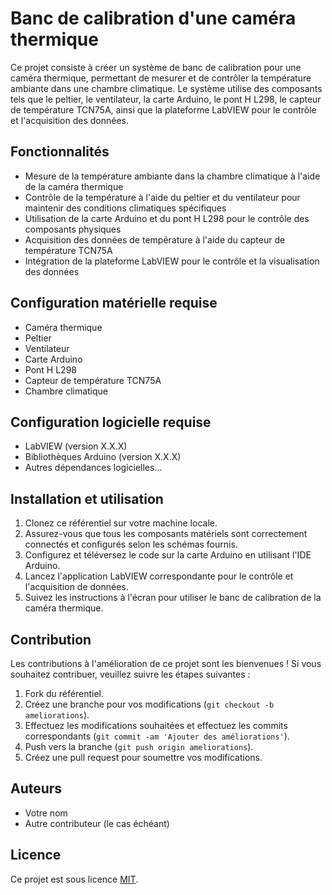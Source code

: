 # Banc de calibration d'une caméra thermique

Ce projet consiste à créer un système de banc de calibration pour une caméra thermique, permettant de mesurer et de contrôler la température ambiante dans une chambre climatique. Le système utilise des composants tels que le peltier, le ventilateur, la carte Arduino, le pont H L298, le capteur de température TCN75A, ainsi que la plateforme LabVIEW pour le contrôle et l'acquisition des données.

## Fonctionnalités

- Mesure de la température ambiante dans la chambre climatique à l'aide de la caméra thermique
- Contrôle de la température à l'aide du peltier et du ventilateur pour maintenir des conditions climatiques spécifiques
- Utilisation de la carte Arduino et du pont H L298 pour le contrôle des composants physiques
- Acquisition des données de température à l'aide du capteur de température TCN75A
- Intégration de la plateforme LabVIEW pour le contrôle et la visualisation des données

## Configuration matérielle requise

- Caméra thermique
- Peltier
- Ventilateur
- Carte Arduino
- Pont H L298
- Capteur de température TCN75A
- Chambre climatique

## Configuration logicielle requise

- LabVIEW (version X.X.X)
- Bibliothèques Arduino (version X.X.X)
- Autres dépendances logicielles...

## Installation et utilisation

1. Clonez ce référentiel sur votre machine locale.
2. Assurez-vous que tous les composants matériels sont correctement connectés et configurés selon les schémas fournis.
3. Configurez et téléversez le code sur la carte Arduino en utilisant l'IDE Arduino.
4. Lancez l'application LabVIEW correspondante pour le contrôle et l'acquisition de données.
5. Suivez les instructions à l'écran pour utiliser le banc de calibration de la caméra thermique.

## Contribution

Les contributions à l'amélioration de ce projet sont les bienvenues ! Si vous souhaitez contribuer, veuillez suivre les étapes suivantes :

1. Fork du référentiel.
2. Créez une branche pour vos modifications (`git checkout -b ameliorations`).
3. Effectuez les modifications souhaitées et effectuez les commits correspondants (`git commit -am 'Ajouter des améliorations'`).
4. Push vers la branche (`git push origin ameliorations`).
5. Créez une pull request pour soumettre vos modifications.

## Auteurs

- Votre nom
- Autre contributeur (le cas échéant)

## Licence

Ce projet est sous licence [MIT](LICENSE).
